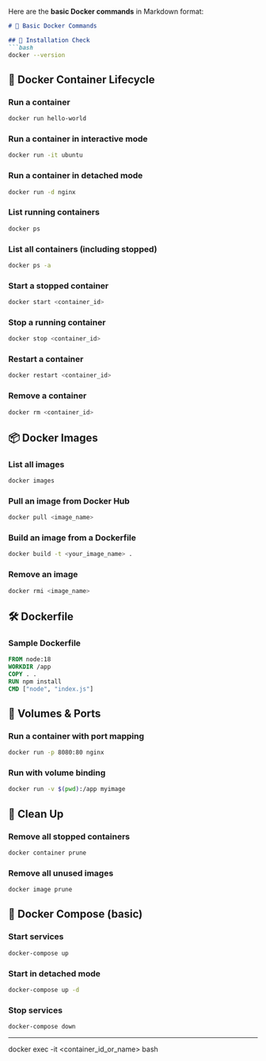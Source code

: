 Here are the **basic Docker commands** in Markdown format:

````markdown
# 🐳 Basic Docker Commands

## 🔧 Installation Check
```bash
docker --version
````

## 🚀 Docker Container Lifecycle

### Run a container

```bash
docker run hello-world
```

### Run a container in interactive mode

```bash
docker run -it ubuntu
```

### Run a container in detached mode

```bash
docker run -d nginx
```

### List running containers

```bash
docker ps
```

### List all containers (including stopped)

```bash
docker ps -a
```

### Start a stopped container

```bash
docker start <container_id>
```

### Stop a running container

```bash
docker stop <container_id>
```

### Restart a container

```bash
docker restart <container_id>
```

### Remove a container

```bash
docker rm <container_id>
```

## 📦 Docker Images

### List all images

```bash
docker images
```

### Pull an image from Docker Hub

```bash
docker pull <image_name>
```

### Build an image from a Dockerfile

```bash
docker build -t <your_image_name> .
```

### Remove an image

```bash
docker rmi <image_name>
```

## 🛠️ Dockerfile

### Sample Dockerfile

```dockerfile
FROM node:18
WORKDIR /app
COPY . .
RUN npm install
CMD ["node", "index.js"]
```

## 📂 Volumes & Ports

### Run a container with port mapping

```bash
docker run -p 8080:80 nginx
```

### Run with volume binding

```bash
docker run -v $(pwd):/app myimage
```

## 🧹 Clean Up

### Remove all stopped containers

```bash
docker container prune
```

### Remove all unused images

```bash
docker image prune
```

## 🧪 Docker Compose (basic)

### Start services

```bash
docker-compose up
```

### Start in detached mode

```bash
docker-compose up -d
```

### Stop services

```bash
docker-compose down
```

---
docker exec -it <container_id_or_name> bash

```
